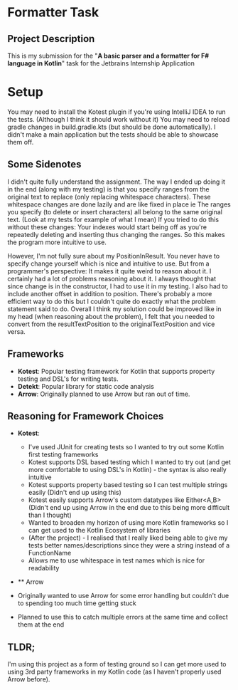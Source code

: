 # Formatter Task

## Project Description
This is my submission for the "**A basic parser and a formatter for F# language in Kotlin**" task for the Jetbrains Internship Application


# Setup 
You may need to install the Kotest plugin if you're using IntelliJ IDEA to run the tests. (Although I think it should work without it)
You may need to reload gradle changes in build.gradle.kts (but should be done automatically). I didn't make a main application but the tests should be able
to showcase them off.

## Some Sidenotes
I didn't quite fully understand the assignment. The way I ended up doing it in the end (along with my testing) is that you specify ranges
from the original text to replace (only replacing whitespace characters). These whitespace changes are done lazily and are like fixed in place ie 
The ranges you specify (to delete or insert characters) all belong to the same original text. (Look at my tests for example of what I mean)
If you tried to do this without these changes: Your indexes would start being off as you're repeatedly deleting and inserting thus changing
the ranges. So this makes the program more intuitive to use.

However, I'm not fully sure about my PositionInResult. You never have to specify change yourself which is nice and intuitive to use. 
But from a programmer's perspective: It makes it quite weird to reason about it.
I certainly had a lot of problems reasoning about it. I always thought that since change is in the constructor, I had to use it in my testing.
I also had to include another offset in addition to position.
There's probably a more efficient way to do this but I couldn't quite do exactly what the problem statement said to do.
Overall I think my solution could be improved like in my head (when reasoning about the problem), I felt that you needed to convert from
the resultTextPosition to the originalTextPosition and vice versa.

## Frameworks 
- **Kotest**: Popular testing framework for Kotlin that supports property testing and DSL's for writing tests.
- **Detekt**: Popular library for static code analysis
- **Arrow**: Originally planned to use Arrow but ran out of time.

## Reasoning for Framework Choices
- **Kotest**: 
  - I've used JUnit for creating tests so I wanted to try out some Kotlin first testing frameworks
  - Kotest supports DSL based testing which I wanted to try out (and get more comfortable to using DSL's in Kotlin) - the syntax is also really intuitive
  - Kotest supports property based testing so I can test multiple strings easily (Didn't end up using this)
  - Kotest easily supports Arrow's custom datatypes like Either<A,B> (Didn't end up using Arrow in the end due to this being more difficult than I thought)
  - Wanted to broaden my horizon of using more Kotlin frameworks so I can get used to the Kotlin Ecosystem of libraries
  - (After the project) - I realised that I really liked being able to give my tests better names/descriptions since they were a string instead of a FunctionName
  - Allows me to use whitespace in test names which is nice for readability

 - ** Arrow
  - Originally wanted to use Arrow for some error handling but couldn't due to spending too much time getting stuck
  - Planned to use this to catch multiple errors at the same time and collect them at the end

## TLDR;
I'm using this project as a form of testing ground so I can get more used to using 3rd party
frameworks in my Kotlin code (as I haven't properly used Arrow before).


